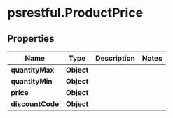 # psrestful.ProductPrice

## Properties
Name | Type | Description | Notes
------------ | ------------- | ------------- | -------------
**quantityMax** | **Object** |  | 
**quantityMin** | **Object** |  | 
**price** | **Object** |  | 
**discountCode** | **Object** |  | 
